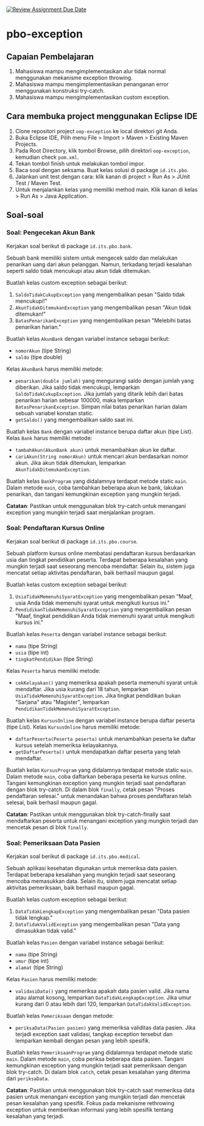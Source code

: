 [![Review Assignment Due Date](https://classroom.github.com/assets/deadline-readme-button-22041afd0340ce965d47ae6ef1cefeee28c7c493a6346c4f15d667ab976d596c.svg)](https://classroom.github.com/a/XfDKafKG)
# pbo-exception

## Capaian Pembelajaran

1. Mahasiswa mampu mengimplementasikan alur tidak normal menggunakan mekanisme exception throwing.
2. Mahasiswa mampu mengimplementasikan penanganan error menggunakan konstruksi try-catch.
3. Mahasiswa mampu mengimplementasikan custom exception.


## Cara membuka project menggunakan Eclipse IDE

1. Clone repositori project `oop-exception` ke local direktori git Anda.
2. Buka Eclipse IDE, Pilih menu File > Import > Maven > Existing Maven Projects.
3. Pada Root Directory, klik tombol Browse, pilih direktori `oop-exception`, kemudian check `pom.xml`.
4. Tekan tombol finish untuk melakukan tombol impor.
5. Baca soal dengan seksama. Buat kelas solusi di package `id.its.pbo`.
6. Jalankan unit test dengan cara: klik kanan di project > Run As > JUnit Test / Maven Test.
7. Untuk menjalankan kelas yang memiliki method main. Klik kanan di kelas > Run As > Java Application.

## Soal-soal

### Soal: Pengecekan Akun Bank

Kerjakan soal berikut di package `id.its.pbo.bank`.

Sebuah bank memiliki sistem untuk mengecek saldo dan melakukan penarikan uang dari akun pelanggan. Namun, terkadang terjadi kesalahan seperti saldo tidak mencukupi atau akun tidak ditemukan.

Buatlah kelas custom exception sebagai berikut:
1. `SaldoTidakCukupException` yang mengembalikan pesan "Saldo tidak mencukupi!"
2. `AkunTidakDitemukanException` yang mengembalikan pesan "Akun tidak ditemukan!"
3. `BatasPenarikanException` yang mengembalikan pesan "Melebihi batas penarikan harian."

Buatlah kelas `AkunBank` dengan variabel instance sebagai berikut:
- `nomorAkun` (tipe String)
- `saldo` (tipe double)

Kelas `AkunBank` harus memiliki metode:
- `penarikan(double jumlah)` yang mengurangi saldo dengan jumlah yang diberikan. Jika saldo tidak mencukupi, lemparkan `SaldoTidakCukupException`. Jika jumlah yang ditarik lebih dari batas penarikan harian sebesar 100000, maka lemparkan `BatasPenarikanException`. Simpan nilai batas penarikan harian dalam sebuah variabel konstan static.
- `getSaldo()` yang mengembalikan saldo saat ini.

Buatlah kelas `Bank` dengan variabel instance berupa daftar akun (tipe List<AkunBank>). Kelas `Bank` harus memiliki metode:
- `tambahAkun(AkunBank akun)` untuk menambahkan akun ke daftar.
- `cariAkun(String nomorAkun)` untuk mencari akun berdasarkan nomor akun. Jika akun tidak ditemukan, lemparkan `AkunTidakDitemukanException`.

Buatlah kelas `BankProgram` yang didalamnya terdapat metode static `main`. Dalam metode `main`, coba tambahkan beberapa akun ke bank, lakukan penarikan, dan tangani kemungkinan exception yang mungkin terjadi.

**Catatan**: Pastikan untuk menggunakan blok try-catch untuk menangani exception yang mungkin terjadi saat menjalankan program.

### Soal: Pendaftaran Kursus Online

Kerjakan soal berikut di package `id.its.pbo.course`.

Sebuah platform kursus online membatasi pendaftaran kursus berdasarkan usia dan tingkat pendidikan peserta. Terdapat beberapa kesalahan yang mungkin terjadi saat seseorang mencoba mendaftar. Selain itu, sistem juga mencatat setiap aktivitas pendaftaran, baik berhasil maupun gagal.

Buatlah kelas custom exception sebagai berikut:
1. `UsiaTidakMemenuhiSyaratException` yang mengembalikan pesan "Maaf, usia Anda tidak memenuhi syarat untuk mengikuti kursus ini."
2. `PendidikanTidakMemenuhiSyaratException` yang mengembalikan pesan "Maaf, tingkat pendidikan Anda tidak memenuhi syarat untuk mengikuti kursus ini."

Buatlah kelas `Peserta` dengan variabel instance sebagai berikut:
- `nama` (tipe String)
- `usia` (tipe int)
- `tingkatPendidikan` (tipe String)

Kelas `Peserta` harus memiliki metode:
- `cekKelayakan()` yang memeriksa apakah peserta memenuhi syarat untuk mendaftar. Jika usia kurang dari 18 tahun, lemparkan `UsiaTidakMemenuhiSyaratException`. Jika tingkat pendidikan bukan "Sarjana" atau "Magister", lemparkan `PendidikanTidakMemenuhiSyaratException`.

Buatlah kelas `KursusOnline` dengan variabel instance berupa daftar peserta (tipe List<Peserta>). Kelas `KursusOnline` harus memiliki metode:
- `daftarPeserta(Peserta peserta)` untuk menambahkan peserta ke daftar kursus setelah memeriksa kelayakannya.
- `getDaftarPeserta()` untuk mendapatkan daftar peserta yang telah mendaftar.

Buatlah kelas `KursusProgram` yang didalamnya terdapat metode static `main`. Dalam metode `main`, coba daftarkan beberapa peserta ke kursus online. Tangani kemungkinan exception yang mungkin terjadi saat pendaftaran dengan blok try-catch. Di dalam blok `finally`, cetak pesan "Proses pendaftaran selesai." untuk menandakan bahwa proses pendaftaran telah selesai, baik berhasil maupun gagal.

**Catatan**: Pastikan untuk menggunakan blok try-catch-finally saat mendaftarkan peserta untuk menangani exception yang mungkin terjadi dan mencetak pesan di blok `finally`.

### Soal: Pemeriksaan Data Pasien

Kerjakan soal berikut di package `id.its.pbo.medical`.

Sebuah aplikasi kesehatan digunakan untuk memeriksa data pasien. Terdapat beberapa kesalahan yang mungkin terjadi saat seseorang mencoba memasukkan data. Selain itu, sistem juga mencatat setiap aktivitas pemeriksaan, baik berhasil maupun gagal.

Buatlah kelas custom exception sebagai berikut:
1. `DataTidakLengkapException` yang mengembalikan pesan "Data pasien tidak lengkap."
2. `DataTidakValidException` yang mengembalikan pesan "Data yang dimasukkan tidak valid."

Buatlah kelas `Pasien` dengan variabel instance sebagai berikut:
- `nama` (tipe String)
- `umur` (tipe int)
- `alamat` (tipe String)

Kelas `Pasien` harus memiliki metode:
- `validasiData()` yang memeriksa apakah data pasien valid. Jika nama atau alamat kosong, lemparkan `DataTidakLengkapException`. Jika umur kurang dari 0 atau lebih dari 120, lemparkan `DataTidakValidException`.

Buatlah kelas `Pemeriksaan` dengan metode:
- `periksaData(Pasien pasien)` yang memeriksa validitas data pasien. Jika terjadi exception saat validasi, tangkap exception tersebut dan lemparkan kembali dengan pesan yang lebih spesifik.

Buatlah kelas `PemeriksaanProgram` yang didalamnya terdapat metode static `main`. Dalam metode `main`, coba periksa beberapa data pasien. Tangani kemungkinan exception yang mungkin terjadi saat pemeriksaan dengan blok try-catch. Di dalam blok `catch`, cetak pesan kesalahan yang diterima dari `periksaData`.

**Catatan**: Pastikan untuk menggunakan blok try-catch saat memeriksa data pasien untuk menangani exception yang mungkin terjadi dan mencetak pesan kesalahan yang spesifik. Fokus pada mekanisme rethrowing exception untuk memberikan informasi yang lebih spesifik tentang kesalahan yang terjadi.